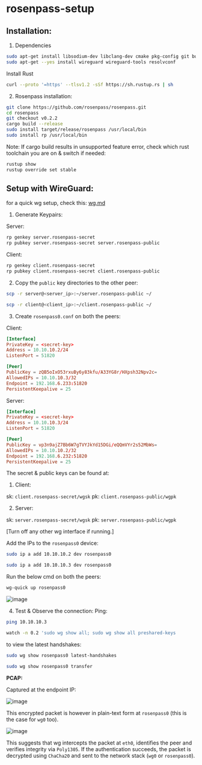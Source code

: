 # rosenpass-setup

## Installation:
1. Dependencies
```sh
sudo apt-get install libsodium-dev libclang-dev cmake pkg-config git build-essential
sudo apt-get --yes install wireguard wireguard-tools resolvconf
```
Install Rust
```sh
curl --proto '=https' --tlsv1.2 -sSf https://sh.rustup.rs | sh
```
2. Rosenpass installation:
```sh
git clone https://github.com/rosenpass/rosenpass.git
cd rosenpass
git checkout v0.2.2
cargo build --release
sudo install target/release/rosenpass /usr/local/bin
sudo install rp /usr/local/bin
```

Note: If cargo build results in unsupported feature error, check which rust toolchain you are on & switch if needed:
```sh
rustup show
rustup override set stable 
```
## Setup with WireGuard:

for a quick wg setup, check this: [wg.md](https://github.com/lakshya-chopra/rosenpass-setup/blob/main/wg.md)

1. Generate Keypairs:

Server:
```sh
rp genkey server.rosenpass-secret
rp pubkey server.rosenpass-secret server.rosenpass-public
```
Client:
```sh
rp genkey client.rosenpass-secret
rp pubkey client.rosenpass-secret client.rosenpass-public
```

2. Copy the `public` key directories to the other peer:
```sh
scp -r server@<server_ip>:~/server.rosenpass-public ~/
```
```sh
scp -r client@<client_ip>:~/client.rosenpass-public ~/
```

3. Create `rosenpass0.conf` on both the peers:

Client:
```conf
[Interface]
PrivateKey = <secret-key>
Address = 10.10.10.2/24
ListenPort = 51820

[Peer]
PublicKey = zQB5oIxO53rxuBy6y83kfu/A33YG8r/HXpsh32Npv2c=
AllowedIPs = 10.10.10.3/32
Endpoint = 192.168.6.233:51820
PersistentKeepalive = 25
```
Server:
```conf
[Interface]
PrivateKey = <secret-key>
Address = 10.10.10.3/24
ListenPort = 51820

[Peer]
PublicKey = vp3n9ajZ7Bb6W7gTVYJkYd15DGi/eQQmVYr2s52MbWs=
AllowedIPs = 10.10.10.2/32
Endpoint = 192.168.6.232:51820
PersistentKeepalive = 25
```
The secret & public keys can be found at: 
1. Client:
   
sk: `client.rosenpass-secret/wgsk`
pk: `client.rosenpass-public/wgpk`

2. Server:
   
sk: `server.rosenpass-secret/wgsk`
pk: `server.rosenpass-public/wgpk`

[Turn off any other wg interface if running.]

Add the IPs to the `rosenpass0` device:
```sh
sudo ip a add 10.10.10.2 dev rosenpass0
```
```sh
sudo ip a add 10.10.10.3 dev rosenpass0
```

Run the below cmd on both the peers:
```sh
wg-quick up rosenpass0
```


![image](https://github.com/user-attachments/assets/41984a82-37ec-4d91-84f1-e7773c65b1c9)


4.  Test & Observe the connection:
Ping:
```sh
ping 10.10.10.3
```
```sh
watch -n 0.2 'sudo wg show all; sudo wg show all preshared-keys
```
to view the latest handshakes:
```sh
sudo wg show rosenpass0 latest-handshakes
```

```sh
sudo wg show rosenpass0 transfer
```

**PCAP:**

Captured at the endpoint IP:

![image](https://github.com/user-attachments/assets/bf0948bf-22da-4681-b1b9-7e82207a47aa)

This encrypted packet is however in plain-text form at `rosenpass0` (this is the case for `wg0` too).

![image](https://github.com/user-attachments/assets/ab4b5ab0-5920-422b-90e8-8e18b267f394)

This suggests that wg intercepts the packet at `eth0`, identifies the peer and verifies integrity via `Poly1305`. If the authentication succeeds, the packet is decrypted using `ChaCha20` and sent to the network stack (`wg0` or `rosenpass0`).
